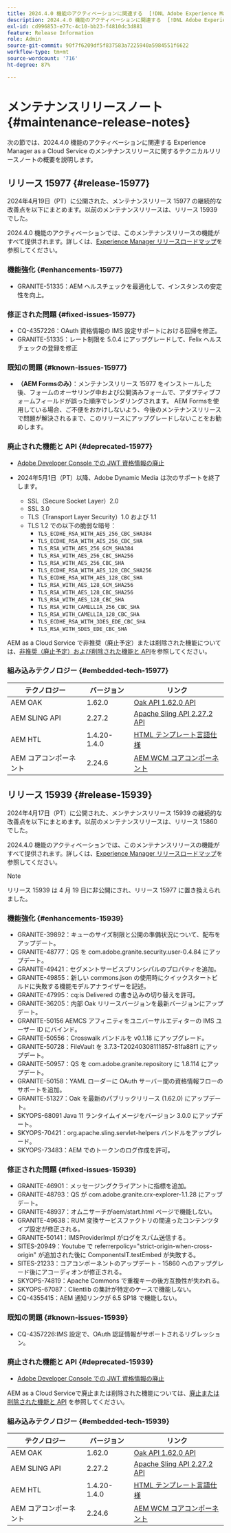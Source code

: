 ```yaml
---
title: 2024.4.0 機能のアクティベーションに関連する  [!DNL Adobe Experience Manager]  as a Cloud Service のメンテナンスリリースノート。
description: 2024.4.0 機能のアクティベーションに関連する  [!DNL Adobe Experience Manager]  as a Cloud Service のメンテナンスリリースノート。
exl-id: cd996853-e77c-4c10-bb23-f4810dc3d881
feature: Release Information
role: Admin
source-git-commit: 90f7f6209df5f837583a7225940a5984551f6622
workflow-type: tm+mt
source-wordcount: '716'
ht-degree: 87%

---
```


# メンテナンスリリースノート {#maintenance-release-notes}

次の節では、2024.4.0 機能のアクティベーションに関連する Experience Manager as a Cloud Service のメンテナンスリリースに関するテクニカルリリースノートの概要を説明します。

## リリース 15977 {#release-15977}

2024年4月19日（PT）に公開された、メンテナンスリリース 15977 の継続的な改善点を以下にまとめます。以前のメンテナンスリリースは、リリース 15939 でした。

2024.4.0 機能のアクティベーションでは、このメンテナンスリリースの機能がすべて提供されます。詳しくは、[Experience Manager リリースロードマップ](https://experienceleague.adobe.com/docs/experience-manager-release-information/aem-release-updates/update-releases-roadmap.html?lang=ja)を参照してください。

### 機能強化 {#enhancements-15977}

* GRANITE-51335：AEM ヘルスチェックを最適化して、インスタンスの安定性を向上。

### 修正された問題 {#fixed-issues-15977}

* CQ-4357226：OAuth 資格情報の IMS 設定サポートにおける回帰を修正。
* GRANITE-51335：レート制限を 5.0.4 にアップグレードして、Felix ヘルスチェックの登録を修正

### 既知の問題 {#known-issues-15977}

* **（AEM Formsのみ）**：メンテナンスリリース 15977 をインストールした後、フォームのオーサリング中および公開済みフォームで、アダプティブフォームフィールドが誤った順序でレンダリングされます。 AEM Formsを使用している場合、ご不便をおかけしないよう、今後のメンテナンスリリースで問題が解決されるまで、このリリースにアップグレードしないことをお勧めします。

### 廃止された機能と API {#deprecated-15977}

* [Adobe Developer Console での JWT 資格情報の廃止](/help/security/jwt-credentials-deprecation-in-adobe-developer-console.md)

* 2024年5月1日（PT）以降、Adobe Dynamic Media は次のサポートを終了します。

   * SSL（Secure Socket Layer）2.0
   * SSL 3.0
   * TLS（Transport Layer Security）1.0 および 1.1
   * TLS 1.2 での以下の脆弱な暗号：
      * `TLS_ECDHE_RSA_WITH_AES_256_CBC_SHA384`
      * `TLS_ECDHE_RSA_WITH_AES_256_CBC_SHA`
      * `TLS_RSA_WITH_AES_256_GCM_SHA384`
      * `TLS_RSA_WITH_AES_256_CBC_SHA256`
      * `TLS_RSA_WITH_AES_256_CBC_SHA`
      * `TLS_ECDHE_RSA_WITH_AES_128_CBC_SHA256`
      * `TLS_ECDHE_RSA_WITH_AES_128_CBC_SHA`
      * `TLS_RSA_WITH_AES_128_GCM_SHA256`
      * `TLS_RSA_WITH_AES_128_CBC_SHA256`
      * `TLS_RSA_WITH_AES_128_CBC_SHA`
      * `TLS_RSA_WITH_CAMELLIA_256_CBC_SHA`
      * `TLS_RSA_WITH_CAMELLIA_128_CBC_SHA`
      * `TLS_ECDHE_RSA_WITH_3DES_EDE_CBC_SHA`
      * `TLS_RSA_WITH_SDES_EDE_CBC_SHA`

AEM as a Cloud Service で非推奨（廃止予定）または削除された機能については、[非推奨（廃止予定）および削除された機能と API](/help/release-notes/deprecated-removed-features.md)を参照してください。

### 組み込みテクノロジー {#embedded-tech-15977}

| テクノロジー | バージョン | リンク |
|---|---|---|
| AEM OAK | 1.62.0 | [Oak API 1.62.0 API](https://www.javadoc.io/doc/org.apache.jackrabbit/oak-api/1.62.0/index.html) |
| AEM SLING API | 2.27.2 | [Apache Sling API 2.27.2 API](https://www.javadoc.io/doc/org.apache.sling/org.apache.sling.api/latest/index.html) |
| AEM HTL | 1.4.20-1.4.0 | [HTML テンプレート言語仕様](https://github.com/adobe/htl-spec) |
| AEM コアコンポーネント | 2.24.6 | [AEM WCM コアコンポーネント](https://github.com/adobe/aem-core-wcm-components) |

## リリース 15939 {#release-15939}

2024年4月17日（PT）に公開された、メンテナンスリリース 15939 の継続的な改善点を以下にまとめます。以前のメンテナンスリリースは、リリース 15860 でした。

2024.4.0 機能のアクティベーションでは、このメンテナンスリリースの機能がすべて提供されます。詳しくは、[Experience Manager リリースロードマップ](https://experienceleague.adobe.com/docs/experience-manager-release-information/aem-release-updates/update-releases-roadmap.html?lang=ja)を参照してください。

>[!NOTE]
>
>リリース 15939 は 4 月 19 日に非公開にされ、リリース 15977 に置き換えられました。

### 機能強化 {#enhancements-15939}

* GRANITE-39892：キューのサイズ制限と公開の準備状況について、配布をアップデート。
* GRANITE-48777：QS を com.adobe.granite.security.user-0.4.84 にアップデート。
* GRANITE-49421：セグメントサービスプリンシパルのプロパティを追加。
* GRANITE-49855：新しい commons.json の使用時にクイックスタートビルドに失敗する機能モデルアナライザーを記述。
* GRANITE-47995：cq:is Delivered の書き込みの切り替えを許可。
* GRANITE-36205：内部 Oak リリースバージョンを最新バージョンにアップデート。
* GRANITE-50156 AEMCS アフィニティをユニバーサルエディターの IMS ユーザー ID にバインド。
* GRANITE-50556：Crosswalk バンドルを v0.1.18 にアップグレード。
* GRANITE-50728：FileVault を 3.7.3-T20240308111857-81fa88f1 にアップデート。
* GRANITE-50957：QS を com.adobe.granite.repository に 1.8.114 にアップデート。
* GRANITE-50158：YAML ローダーに OAuth サーバー間の資格情報フローのサポートを追加。
* GRANITE-51327：Oak を最新のパブリックリリース (1.62.0) にアップデート。
* SKYOPS-68091 Java 11 ランタイムイメージをバージョン 3.0.0 にアップデート。
* SKYOPS-70421：org.apache.sling.servlet-helpers バンドルをアップグレード。
* SKYOPS-73483：AEM でのトークンのログ作成を許可。

### 修正された問題 {#fixed-issues-15939}

* GRANITE-46901：メッセージングクライアントに指標を追加。
* GRANITE-48793：QS が com.adobe.granite.crx-explorer-1.1.28 にアップデート。
* GRANITE-48937：オムニサーチがaem/start.html ページで機能しない。
* GRANITE-49638：RUM 変換サービスファクトリの間違ったコンテンツタイプ設定が修正される。
* GRANITE-50141：IMSProviderImpl がログをスパム送信する。
* SITES-20949：Youtube で referrerpolicy=&quot;strict-origin-when-cross-origin&quot; が追加された後に ComponentsIT.testEmbed が失敗する。
* SITES-21233：コアコンポーネントのアップデート - 15860 へのアップグレード後にアコーディオンが修正される。
* SKYOPS-74819：Apache Commons で重複キーの後方互換性が失われる。
* SKYOPS-67087：Clientlib の集計が特定のケースで機能しない。
* CQ-4355415：AEM 通知リンクが 6.5 SP18 で機能しない。

### 既知の問題 {#known-issues-15939}

* CQ-4357226:IMS 設定で、OAuth 認証情報がサポートされるリグレッション。

### 廃止された機能と API {#deprecated-15939}

* [Adobe Developer Console での JWT 資格情報の廃止](/help/security/jwt-credentials-deprecation-in-adobe-developer-console.md)

AEM as a Cloud Serviceで廃止または削除された機能については、[廃止または削除された機能と API](/help/release-notes/deprecated-removed-features.md) を参照してください。

### 組み込みテクノロジー {#embedded-tech-15939}

| テクノロジー | バージョン | リンク |
|---|---|---|
| AEM OAK | 1.62.0 | [Oak API 1.62.0 API](https://www.javadoc.io/doc/org.apache.jackrabbit/oak-api/1.62.0/index.html) |
| AEM SLING API | 2.27.2 | [Apache Sling API 2.27.2 API](https://www.javadoc.io/doc/org.apache.sling/org.apache.sling.api/latest/index.html) |
| AEM HTL | 1.4.20-1.4.0 | [HTML テンプレート言語仕様](https://github.com/adobe/htl-spec) |
| AEM コアコンポーネント | 2.24.6 | [AEM WCM コアコンポーネント](https://github.com/adobe/aem-core-wcm-components) |
